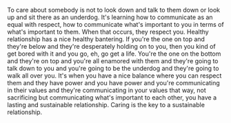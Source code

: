  To care about somebody is not to look down and talk to them down or look up and sit there as an underdog. It's learning how to communicate as an equal with respect, how to communicate what's important to you in terms of what's important to them. When that occurs, they respect you. Healthy relationship has a nice healthy bantering. If you're the one on top and they're below and they're desperately holding on to you, then you kind of get bored with it and you go, eh, go get a life. You're the one on the bottom and they're on top and you're all enamored with them and they're going to talk down to you and you're going to be the underdog and they're going to walk all over you. It's when you have a nice balance where you can respect them and they have power and you have power and you're communicating in their values and they're communicating in your values that way, not sacrificing but communicating what's important to each other, you have a lasting and sustainable relationship. Caring is the key to a sustainable relationship.